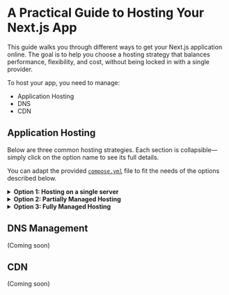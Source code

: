 # A Practical Guide to Hosting Your Next.js App

This guide walks you through different ways to get your Next.js application online. The goal is to help you choose a hosting strategy that balances performance, flexibility, and cost, without being locked in with a single provider.

To host your app, you need to manage:

- Application Hosting
- DNS
- CDN

## Application Hosting

Below are three common hosting strategies. Each section is collapsible—simply click on the option name to see its full details.

You can adapt the provided [`compose.yml`](./compose.yml) file to fit the needs of the options described below.

<details>
<summary><b>Option 1: Hosting on a single server</b></summary>

This is the simplest approach, where everything your app needs (the website, database, and content management system) runs on a single machine.

### What This Includes

*   **A Next.js App**: You can use the provided example app (based on a feature-rich [boilerplate](https://github.com/ixartz/Next-js-Boilerplate)) or replace it with your own.
*   **A Database**: Choose between PostgreSQL or MySQL.
*   **Payload CMS**: A system for managing your website's content.

### How to Set It Up

1.  **Get a Server**: Rent a cloud server with SSH access. Look for one with at least **4GB of RAM** and **2 CPU cores**. Providers like Hetzner or Contabo are good examples.
2.  **Connect and Install**: Log into your server via SSH and install Docker by following the [official installation guide](https://docs.docker.com/engine/install/).
3.  **Copy Project Files**: Clone this project's repository to your server.
4.  **Configure**: Edit the `compose/allservices.compose.yml` file to match your needs (e.g., select your preferred database).
5.  **Deploy**: Run `docker compose build` to build your app, then `docker compose up -d` to start all services.

### Summary

*   **Advantages**: Simple to understand and set up; generally the lowest cost.
*   **Disadvantages**: Cannot easily handle very large amounts of traffic; Your app is shortly down when you update the code. You must manually back up your database.
*   **Best For**: Websites with low to moderate traffic (e.g., under 10,000 visits per month).

</details>

<details>
<summary><b>Option 2: Partially Managed Hosting</b></b></summary>

This approach adds scalability by moving some components to managed cloud services, reducing your maintenance workload.

### What This Includes

You separate your services:
*   The **Database** is moved to a managed cloud service (e.g., a platform like Prisma Data Platform).
*   Optionally, the **Next.js app** and **Payload CMS** are hosted on your own servers.

### How to Set It Up

The setup is similar to Option 1, but with a key difference:
1.  **Use a Managed Database**: Sign up for a cloud database service (e.g. prisma.io). You will get a connection string (a web address) for your database.
2.  **Update Configuration**: In your app and CMS configuration, replace the local database connection details with the new connection string from your managed provider.
3.  **Deploy App and CMS**: Follow the deployment steps from Option 1, but your app will now connect to the external database.

### Summary

*   **Advantages**: More scalable than a single server; your database is automatically backed up and managed by the provider.
*   **Disadvantages**: The app and CMS servers themselves are still not highly scalable. Higher cost than Option 1 due to managed service fees.

</details>

<details>
<summary><b>Option 3: Fully Managed Hosting</b></summary>

This modern approach aims for maximum scalability by hosting all components—the app, CMS, and database—on "serverless" or managed platforms.

### What This Includes

*   **Managed Database**: A cloud database service (e.g., Prisma Data Platform).
*   **Serverless Hosting**: Platforms like Replit, Runpod, Azure Functions to host your Next.js app and Payload CMS. These platforms automatically adjust capacity based on traffic.

### How to Set It Up

This process varies by platform but generally involves:
1.  **Host Your Database**: Set up your database with a managed provider.
2.  **Connect Your Code**: Link your project repository directly to the serverless hosting provider.
3.  **Configure Environment Variables**: In your hosting provider's dashboard, provide the connection string for your managed database and any other required settings.
4.  **Deploy**: The provider will automatically build and deploy your app. Updates are often triggered by simply pushing changes to your code repository.

### Summary

*   **Advantages**: Highly scalable; you only pay for the resources you use; no server management is required.
*   **Disadvantages**: Can involve multiple services and subscriptions; may require more complex configuration.

</details>

## DNS Management

(Coming soon)

## CDN

(Coming soon)

